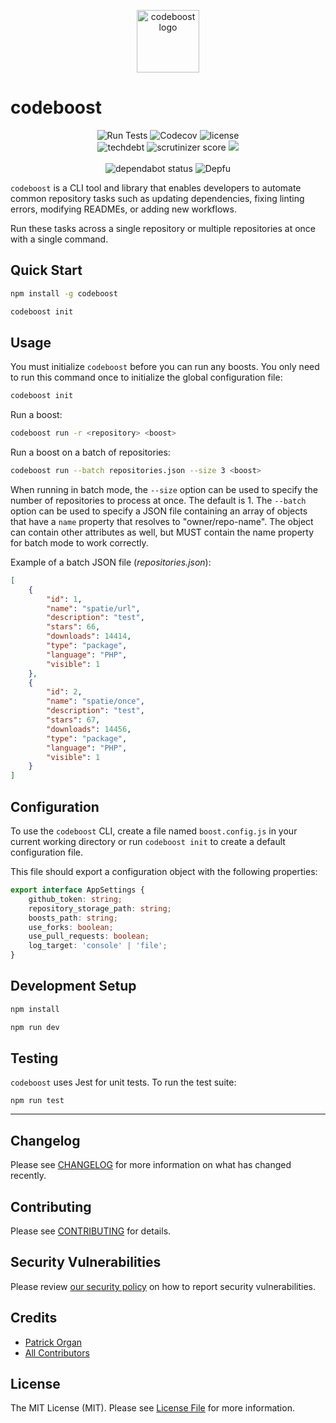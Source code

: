 <p align="center">
    <img src="https://static-assets.permafrost.dev/images/projects/codeboost/logo.svg" width="100" height="100" alt="codeboost logo">
</p>

# codeboost

<p align="center">
    <img src="https://img.shields.io/github/actions/workflow/status/permafrost-dev/codeboost/run-tests.yml?style=flat-square&logo=github&label=tests" alt="Run Tests">
    <img alt="Codecov" src="https://img.shields.io/codecov/c/github/permafrost-dev/codeboost?color=%234c1&label=coverage&logo=codecov&logoColor=%23ef6f6f&style=flat-square&token=qYptYEWlm7" alt="codecov">
    <img src="https://img.shields.io/github/license/permafrost-dev/codeboost?style=flat-square&logo=opensourceinitiative&logoColor=white" alt="license">
    <br>
    <img src="https://img.shields.io/codeclimate/tech-debt/permafrost-dev/codeboost?label=tech%20debt&amp;logo=codeclimate&amp;style=flat-square&nocache=1" alt="techdebt">
    <img src="https://img.shields.io/scrutinizer/quality/g/permafrost-dev/codeboost/main?logo=scrutinizer&style=flat-square" alt="scrutinizer score" />
    <img src="https://api.codeclimate.com/v1/badges/688e30d604cdcd93a262/maintainability" />
    <!--br>
    <img src="https://shields.io/npm/v/codeboost?style=flat-square&logo=npm&logoColor=white" alt="npm version">
    <img src="https://img.shields.io/npm/dt/codeboost.svg?style=flat-square&logo=npm&logoColor=white" alt="npm downloads"-->
    <br><br>
    <img src="https://badgen.net/github/dependabot/permafrost-dev/codeboost?style=flat-square" alt="dependabot status">
    <img alt="Depfu" src="https://img.shields.io/depfu/dependencies/github/permafrost-dev/codeboost?style=flat-square&nocache=1">
    <!--img src="https://img.shields.io/npm/v/codeboost?label=npm%20version&logo=npm&logoColor=%23f1f5f9&style=flat-square" alt="version"-->
</p>

`codeboost` is a CLI tool and library that enables developers to automate common repository tasks such as updating dependencies, fixing linting errors, modifying READMEs, or adding new workflows.

Run these tasks across a single repository or multiple repositories at once with a single command.

## Quick Start

```bash
npm install -g codeboost

codeboost init
```

## Usage

You must initialize `codeboost` before you can run any boosts. You only need to run this command once to initialize the global configuration file:

```bash
codeboost init
```

Run a boost:

```bash
codeboost run -r <repository> <boost>
```

Run a boost on a batch of repositories:

```bash
codeboost run --batch repositories.json --size 3 <boost>
```

When running in batch mode, the `--size` option can be used to specify the number of repositories to process at once. The default is 1.
The `--batch` option can be used to specify a JSON file containing an array of objects that have a `name` property that resolves to "owner/repo-name". The object can contain other attributes as well, but MUST contain the name property for batch mode to work correctly.

Example of a batch JSON file (_repositories.json_):

```json
[
    {
        "id": 1,
        "name": "spatie/url",
        "description": "test",
        "stars": 66,
        "downloads": 14414,
        "type": "package",
        "language": "PHP",
        "visible": 1
    },
    {
        "id": 2,
        "name": "spatie/once",
        "description": "test",
        "stars": 67,
        "downloads": 14456,
        "type": "package",
        "language": "PHP",
        "visible": 1
    }
]
```

## Configuration

To use the `codeboost` CLI, create a file named `boost.config.js` in your current working directory or run `codeboost init` to create a default configuration file.

This file should export a configuration object with the following properties:

```typescript
export interface AppSettings {
    github_token: string;
    repository_storage_path: string;
    boosts_path: string;
    use_forks: boolean;
    use_pull_requests: boolean;
    log_target: 'console' | 'file';
}
```

## Development Setup

```bash
npm install

npm run dev
```

## Testing

`codeboost` uses Jest for unit tests. To run the test suite:

`npm run test`

---

## Changelog

Please see [CHANGELOG](CHANGELOG.md) for more information on what has changed recently.

## Contributing

Please see [CONTRIBUTING](.github/CONTRIBUTING.md) for details.

## Security Vulnerabilities

Please review [our security policy](../../security/policy) on how to report security vulnerabilities.

## Credits

-   [Patrick Organ](https://github.com/patinthehat)
-   [All Contributors](../../contributors)

## License

The MIT License (MIT). Please see [License File](LICENSE) for more information.
